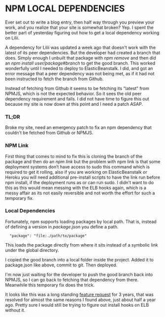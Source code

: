 # NPM LOCAL DEPENDENCIES

Ever set out to write a blog entry, then half way through you preview your work, and you realize that your site is somewhat broken? Yep. I spent the better part of yesterday figuring out how to get a local dependency working on Lilii.

A dependency for Lilii was updated a week ago that doesn't work with the latest of its peer dependencies. But the developer had created a branch that does. Simply enough I unbuilt that package with _npm remove_ and then did an _npm install user/package#branch_ to get the good branch. This worked wonderfully until I needed to deploy to ElasticBeanstalk. I did, and got an error message that a peer dependency was not being met, as if it had not been instructed to fetch the branch from Github. 

Instead of fetching from Github it seems to be fetching its "latest" from NPMJS, which is not the expected behavior. So it sees the old peer dependency requirement and fails. I did not have time to figure this out because my site is now down at this point and I need a patch ASAP.

### TL;DR
Broke my site, need an emergency patch to fix an npm dependency that couldn't be fetched from Github or NPMJS.

### NPM Link
First thing that comes to mind to fix this is cloning the branch of the package and then do an _npm link_ but the problem with npm link is that some deployment systems don’t have access to sudo this command which is required to get it rolling, also if you are working on ElasticBeanstalk or Heroku you will need additional pre-install scripts to have the link run before npm install, if the deployment runs as or can run sudo. I didn't want to do this as this would mean messing with the ELB hooks again, which is a messy affair as its not easily reversible and not worth the effort for such a temporary fix. 

### Local Dependencies

Fortunately, npm supports loading packages by local path. That is, instead of defining a version in _package.json_ you define a path. 

```
  "package": "file:./path/to/package"
```

This loads the package directly from where it sits instead of a symbolic link under the global directory. 

I copied the good branch into a local folder inside the project. Added it to package.json like above, commit to git. Then deployed. 

I'm now just waiting for the developer to push the good branch back into NPMJS, so I can go back to fetching that dependency from there. Meanwhile this temporary fix does the trick. 

It looks like this was a long standing [feature request](https://github.com/npm/npm/issues/1558) for 3 years, that was resolved for almost the same reasons I found above, just about half a year ago. Pretty sure I would still be trying to figure out install hooks on ELB without it.  